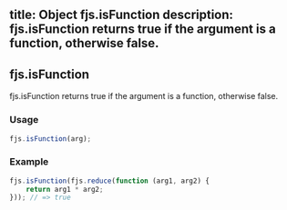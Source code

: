 title: Object fjs.isFunction
description: fjs.isFunction returns true if the argument is a function, otherwise false.
---

## fjs.isFunction

fjs.isFunction returns true if the argument is a function, otherwise false.

### Usage

```js
fjs.isFunction(arg);
```

### Example

```js
fjs.isFunction(fjs.reduce(function (arg1, arg2) {
    return arg1 * arg2;
})); // => true
```
